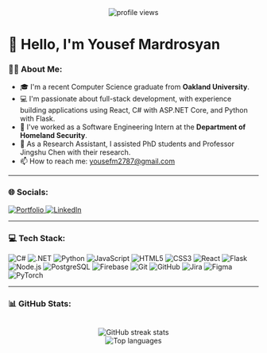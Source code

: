 <div align="center">
  <img src="https://komarev.com/ghpvc/?username=azvali&style=flat-square" alt="profile views">
</div>

# 👋 Hello, I'm Yousef Mardrosyan

### 👨‍💻 About Me:
- 🎓 I'm a recent Computer Science graduate from **Oakland University**.
- 💻 I'm passionate about full-stack development, with experience building applications using React, C# with ASP.NET Core, and Python with Flask.
- 🔭 I've worked as a Software Engineering Intern at the **Department of Homeland Security**.
- 🔬 As a Research Assistant, I assisted PhD students and Professor Jingshu Chen with their research.
- 📫 How to reach me: [yousefm2787@gmail.com](mailto:yousefm2787@gmail.com)

---

### 🌐 Socials:
<p align="left">
  <a href="https://azvali.github.io/portfo" target="_blank">
    <img src="https://img.shields.io/badge/My%20Portfolio-000?style=for-the-badge&logo=ko-fi&logoColor=white" alt="Portfolio">
  </a>
  <a href="https://www.linkedin.com/in/yousef-mardrosyan-3b38b4268/" target="_blank">
    <img src="https://img.shields.io/badge/LinkedIn-0077B5?style=for-the-badge&logo=linkedin&logoColor=white" alt="LinkedIn">
  </a>
</p>

---

### 💻 Tech Stack:
<p align="left">
  <img src="https://img.shields.io/badge/c%23-%23239120.svg?style=for-the-badge&logo=c-sharp&logoColor=white" alt="C#">
  <img src="https://img.shields.io/badge/.net-512BD4?style=for-the-badge&logo=.net&logoColor=white" alt=".NET">
  <img src="https://img.shields.io/badge/python-3670A0?style=for-the-badge&logo=python&logoColor=ffdd54" alt="Python">
  <img src="https://img.shields.io/badge/javascript-%23323330.svg?style=for-the-badge&logo=javascript&logoColor=%23F7DF1E" alt="JavaScript">
  <img src="https://img.shields.io/badge/html5-%23E34F26.svg?style=for-the-badge&logo=html5&logoColor=white" alt="HTML5">
  <img src="https://img.shields.io/badge/css3-%231572B6.svg?style=for-the-badge&logo=css3&logoColor=white" alt="CSS3">
  <img src="https://img.shields.io/badge/react-%2320232a.svg?style=for-the-badge&logo=react&logoColor=%2361DAFB" alt="React">
  <img src="https://img.shields.io/badge/flask-%23000.svg?style=for-the-badge&logo=flask&logoColor=white" alt="Flask">
  <img src="https://img.shields.io/badge/node.js-6DA55F?style=for-the-badge&logo=node.js&logoColor=white" alt="Node.js">
  <img src="https://img.shields.io/badge/postgresql-%23316192.svg?style=for-the-badge&logo=postgresql&logoColor=white" alt="PostgreSQL">
  <img src="https://img.shields.io/badge/firebase-%23039BE5.svg?style=for-the-badge&logo=firebase" alt="Firebase">
  <img src="https://img.shields.io/badge/git-%23F05033.svg?style=for-the-badge&logo=git&logoColor=white" alt="Git">
  <img src="https://img.shields.io/badge/github-%23121011.svg?style=for-the-badge&logo=github&logoColor=white" alt="GitHub">
  <img src="https://img.shields.io/badge/jira-%230052CC.svg?style=for-the-badge&logo=jira&logoColor=white" alt="Jira">
  <img src="https://img.shields.io/badge/figma-%23F24E1E.svg?style=for-the-badge&logo=figma&logoColor=white" alt="Figma">
  <img src="https://img.shields.io/badge/PyTorch-%23EE4C2C.svg?style=for-the-badge&logo=PyTorch&logoColor=white" alt="PyTorch">
</p>

---

### 📊 GitHub Stats:
<p align="center">
  <br/>
  <img src="https://streak-stats.demolab.com/?user=azvali&theme=dark&hide_border=false" alt="GitHub streak stats">
  <br/>
  <img src="https://github-readme-stats.vercel.app/api/top-langs/?username=azvali&theme=dark&hide_border=false&include_all_commits=true&count_private=true&layout=compact" alt="Top languages">
</p>

